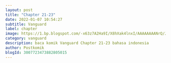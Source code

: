 ```yaml
---
layout: post 
title: "Chapter 21-23"
date: 2022-01-07 10:54:27
subtitle: Vanguard
label: chapter
image: https://1.bp.blogspot.com/-x63z7A2Ha9I/X8hXak4lnxI/AAAAAAAANrQ/J1hulO7lPEsZptCX_QA3y_Zbc56VNBfYQCLcBGAsYHQ/s72-c/Vanguard.jpg
category: vanguard
description: baca komik Vanguard Chapter 21-23 bahasa indonesia 
author: Postkomik
blogId: 3007723473882805015
---
```

